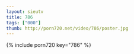 ```yaml
--- 
layout: sieutv
title: 786
tags: ["000"]
thumb: http://porn720.net/video/786/poster.jpg
---
```

{% include porn720 key="786" %} 
